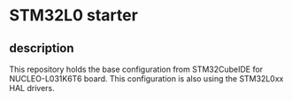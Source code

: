 # STM32L0 starter

## description

This repository holds the base configuration from STM32CubeIDE for NUCLEO-L031K6T6 board. This configuration is also using the STM32L0xx HAL drivers.
